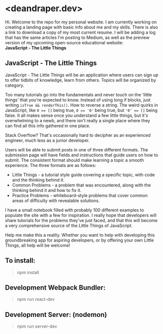 # <deandraper.dev>
Hi. Welcome to the repo for my personal website. I am currently working on creating a landing page with basic info about me and my skills. There is also a link to download a copy of my most current resume.
I will be adding a log that has the same articles I'm posting to Medium, as well as the preview version of my upcoming open-source educational website: <br>
**JavaScript - The Little Things**

## JavaScript - The Little Things
JavaScript - The Little Things will be an application where users can sign up to offer tidbits of knowledge, learn from others. Topics will be organized by category.<br>

Too many tutorials go into the fundamentals and never touch on the 'little things' that you're expected to know. Instead of using long if blocks, just writing `isTrue && renderThis()`. How to reverse a string. The weird quirks in JavaScript, like `0 == []` being true, `0 == '0'` being true, but `'0' == []` being false. It all makes sense once you understand a few little things, but it's overwhelming to a newb, and there isn't really a single place where they can find all this info gathered in one place.<br>

Stack Overflow? That's occasionally hard to decipher as an experienced engineer, much less as a junior developer.<br>

Users will be able to submit posts in one of three different formats. The submission page will have fields and instructions that guide users on how to submit. The consistent format should make learning a topic a smooth experience. The three formats are as follows:<br>

* Little Things - a tutorial style guide covering a specific topic, with code and the thinking behind it.
* Common Problems - a problem that was encountered, along with the thinking behind it and how to fix it.
* Practice Problems - whiteboard-style problems that cover common areas of difficulty with revealable solutions.

I have a small notebook filled with probably 100 different examples to populate the site with a few for inspiration. I really hope that developers will share tutorials for the problems they've just faced, and that this will become a very comprehensive source of the Little Things of JavaScript.<br>

Help me make this a reality. Whether you want to help with developing this groundbreaking app for aspiring developers, or by offering your own Little Things, all help will be welcome!<br>

## To install:
> npm install

## Development Webpack Bundler:
>  npm run react-dev

## Development Server: (nodemon)
> npm run server-dev

